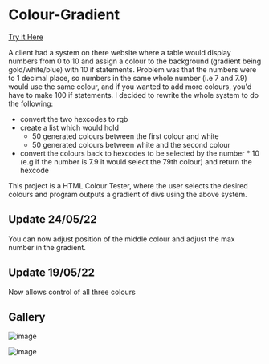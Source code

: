 # Colour-Gradient

[Try it Here](https://adam-sharp2003.github.io/Colour-Gradient/)

A client had a system on there website where a table would display numbers from 0 to 10 and assign a colour to the background (gradient being gold/white/blue) with 10 if statements. Problem was that the numbers were to 1 decimal place, so numbers in the same whole number (i.e 7 and 7.9) would use the same colour, and if you wanted to add more colours, you'd have to make 100 if statements. I decided to rewrite the whole system to do the following:

- convert the two hexcodes to rgb 
- create a list which would hold
  - 50 generated colours between the first colour and white
  - 50 generated colours between white and the second colour
 - convert the colours back to hexcodes to be selected by the number * 10 (e.g if the number is 7.9 it would select the 79th colour) and return the hexcode

This project is a HTML Colour Tester, where the user selects the desired colours and program outputs a gradient of divs using the above system.

## Update 24/05/22

You can now adjust position of the middle colour and adjust the max number in the gradient.

## Update 19/05/22

Now allows control of all three colours

## Gallery

![image](https://user-images.githubusercontent.com/79047247/170057392-5d310bba-ef06-4ad1-b797-e677a22231b8.png)

![image](https://user-images.githubusercontent.com/79047247/169554220-1cf77859-db8a-43d1-983f-cab9c801da25.png)


